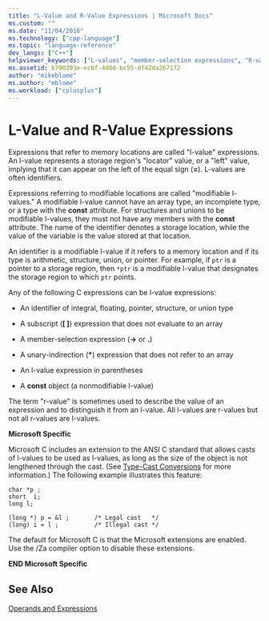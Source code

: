 ```yaml
---
title: "L-Value and R-Value Expressions | Microsoft Docs"
ms.custom: ""
ms.date: "11/04/2016"
ms.technology: ["cpp-language"]
ms.topic: "language-reference"
dev_langs: ["C++"]
helpviewer_keywords: ["L-values", "member-selection expressions", "R-value expressions", "subscript expressions"]
ms.assetid: b790303e-ec6f-4d0d-bc55-df42da267172
author: "mikeblome"
ms.author: "mblome"
ms.workload: ["cplusplus"]
---
```

# L-Value and R-Value Expressions

Expressions that refer to memory locations are called "l-value" expressions. An l-value represents a storage region's "locator" value, or a "left" value, implying that it can appear on the left of the equal sign (**=**). L-values are often identifiers.

Expressions referring to modifiable locations are called "modifiable l-values." A modifiable l-value cannot have an array type, an incomplete type, or a type with the **const** attribute. For structures and unions to be modifiable l-values, they must not have any members with the **const** attribute. The name of the identifier denotes a storage location, while the value of the variable is the value stored at that location.

An identifier is a modifiable l-value if it refers to a memory location and if its type is arithmetic, structure, union, or pointer. For example, if `ptr` is a pointer to a storage region, then `*ptr` is a modifiable l-value that designates the storage region to which `ptr` points.

Any of the following C expressions can be l-value expressions:

- An identifier of integral, floating, pointer, structure, or union type

- A subscript (**[ ]**) expression that does not evaluate to an array

- A member-selection expression (**->** or **.**)

- A unary-indirection (<strong>\*</strong>) expression that does not refer to an array

- An l-value expression in parentheses

- A **const** object (a nonmodifiable l-value)

The term "r-value" is sometimes used to describe the value of an expression and to distinguish it from an l-value. All l-values are r-values but not all r-values are l-values.

**Microsoft Specific**

Microsoft C includes an extension to the ANSI C standard that allows casts of l-values to be used as l-values, as long as the size of the object is not lengthened through the cast. (See [Type-Cast Conversions](../c-language/type-cast-conversions.md) for more information.) The following example illustrates this feature:

```
char *p ;
short  i;
long l;

(long *) p = &l ;       /* Legal cast   */
(long) i = l ;          /* Illegal cast */
```

The default for Microsoft C is that the Microsoft extensions are enabled. Use the /Za compiler option to disable these extensions.

**END Microsoft Specific**

## See Also

[Operands and Expressions](../c-language/operands-and-expressions.md)